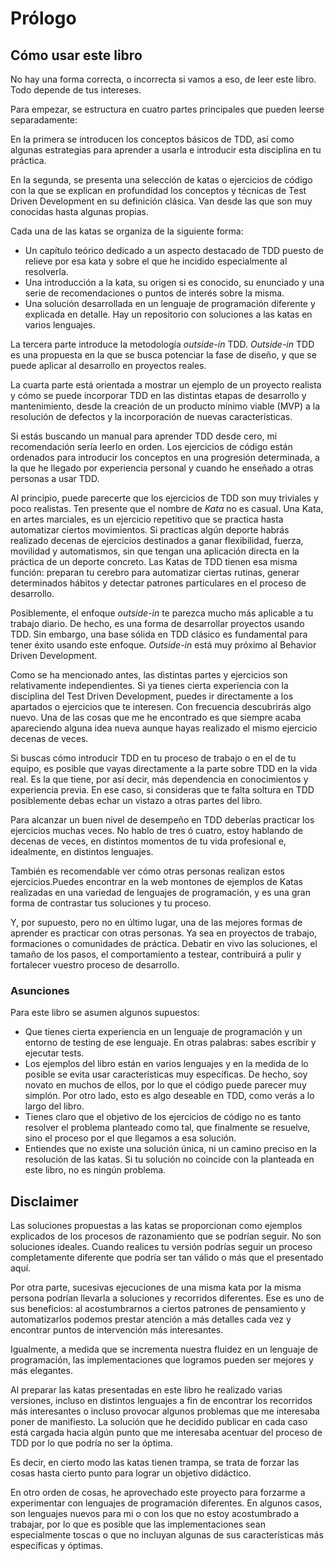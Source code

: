 # Prólogo #

## Cómo usar este libro

No hay una forma correcta, o incorrecta si vamos a eso, de leer este libro. Todo depende de tus intereses. 

Para empezar, se estructura en cuatro partes principales que pueden leerse separadamente:

En la primera se introducen los conceptos básicos de TDD, así como algunas estrategias para aprender a usarla e introducir esta disciplina en tu práctica.

En la segunda, se presenta una selección de katas o ejercicios de código con la que se explican en profundidad los conceptos y técnicas de Test Driven Development en su definición clásica. Van desde las que son muy conocidas hasta algunas propias.

Cada una de las katas se organiza de la siguiente forma:

* Un capítulo teórico dedicado a un aspecto destacado de TDD puesto de relieve por esa kata y sobre el que he incidido especialmente al resolverla.
* Una introducción a la kata, su origen si es conocido, su enunciado y una serie de recomendaciones o puntos de interés sobre la misma.
* Una solución desarrollada en un lenguaje de programación diferente y explicada en detalle. Hay un repositorio con soluciones a las katas en varios lenguajes.

La tercera parte introduce la metodología *outside-in* TDD. *Outside-in* TDD es una propuesta en la que se busca potenciar la fase de diseño, y que se puede aplicar al desarrollo en proyectos reales.

La cuarta parte está orientada a mostrar un ejemplo de un proyecto realista y cómo se puede incorporar TDD en las distintas etapas de desarrollo y mantenimiento, desde la creación de un producto mínimo viable (MVP) a la resolución de defectos y la incorporación de nuevas características.

Si estás buscando un manual para aprender TDD desde cero, mi recomendación sería leerlo en orden. Los ejercicios de código están ordenados para introducir los conceptos en una progresión determinada, a la que he llegado por experiencia personal y cuando he enseñado a otras personas a usar TDD.

Al principio, puede parecerte que los ejercicios de TDD son muy triviales y poco realistas. Ten presente que el nombre de *Kata* no es casual. Una Kata, en artes marciales, es un ejercicio repetitivo que se practica hasta automatizar ciertos movimientos. Si practicas algún deporte habrás realizado decenas de ejercicios destinados a ganar flexibilidad, fuerza, movilidad y automatismos, sin que tengan una aplicación directa en la práctica de un deporte concreto. Las Katas de TDD tienen esa misma función: preparan tu cerebro para automatizar ciertas rutinas, generar determinados hábitos y detectar patrones particulares en el proceso de desarrollo.

Posiblemente, el enfoque *outside-in* te parezca mucho más aplicable a tu trabajo diario. De hecho, es una forma de desarrollar proyectos usando TDD. Sin embargo, una base sólida en TDD clásico es fundamental para tener éxito usando este enfoque. *Outside-in* está muy próximo al Behavior Driven Development.

Como se ha mencionado antes, las distintas partes y ejercicios son relativamente independientes. Si ya tienes cierta experiencia con la disciplina del Test Driven Development, puedes ir directamente a los apartados o ejercicios que te interesen. Con frecuencia descubrirás algo nuevo. Una de las cosas que me he encontrado es que siempre acaba apareciendo alguna idea nueva aunque hayas realizado el mismo ejercicio decenas de veces.

Si buscas cómo introducir TDD en tu proceso de trabajo o en el de tu equipo, es posible que vayas directamente a la parte sobre TDD en la vida real. Es la que tiene, por así decir, más dependencia en conocimientos y experiencia previa. En ese caso, si consideras que te falta soltura en TDD posiblemente debas echar un vistazo a otras partes del libro.

Para alcanzar un buen nivel de desempeño en TDD deberías practicar los ejercicios muchas veces. No hablo de tres ó cuatro, estoy hablando de decenas de veces, en distintos momentos de tu vida profesional e, idealmente, en distintos lenguajes.

También es recomendable ver cómo otras personas realizan estos ejercicios.Puedes encontrar en la web montones de ejemplos de Katas realizadas en una variedad de lenguajes de programación, y es una gran forma de contrastar tus soluciones y tu proceso.

Y, por supuesto, pero no en último lugar, una de las mejores formas de aprender es practicar con otras personas. Ya sea en proyectos de trabajo, formaciones o comunidades de práctica. Debatir en vivo las soluciones, el tamaño de los pasos, el comportamiento a testear, contribuirá a pulir y fortalecer vuestro proceso de desarrollo.

### Asunciones

Para este libro se asumen algunos supuestos:

* Que tienes cierta experiencia en un lenguaje de programación y un entorno de testing de ese lenguaje. En otras palabras: sabes escribir y ejecutar tests.
* Los ejemplos del libro están en varios lenguajes y en la medida de lo posible se evita usar características muy específicas. De hecho, soy novato en muchos de ellos, por lo que el código puede parecer muy simplón. Por otro lado, esto es algo deseable en TDD, como verás a lo largo del libro.
* Tienes claro que el objetivo de los ejercicios de código no es tanto resolver el problema planteado como tal, que finalmente se resuelve, sino el proceso por el que llegamos a esa solución.
* Entiendes que no existe una solución única, ni un camino preciso en la resolución de las katas. Si tu solución no coincide con la planteada en este libro, no es ningún problema.

## Disclaimer

Las soluciones propuestas a las katas se proporcionan como ejemplos explicados de los procesos de razonamiento que se podrían seguir. No son soluciones ideales. Cuando realices tu versión podrías seguir un proceso completamente diferente que podría ser tan válido o más que el presentado aquí.

Por otra parte, sucesivas ejecuciones de una misma kata por la misma persona podrían llevarla a soluciones y recorridos diferentes. Ese es uno de sus beneficios: al acostumbrarnos a ciertos patrones de pensamiento y automatizarlos podemos prestar atención a más detalles cada vez y encontrar puntos de intervención más interesantes.

Igualmente, a medida que se incrementa nuestra fluidez en un lenguaje de programación, las implementaciones que logramos pueden ser mejores y más elegantes.

Al preparar las katas presentadas en este libro he realizado varias versiones, incluso en distintos lenguajes a fin de encontrar los recorridos más interesantes o incluso provocar algunos problemas que me interesaba poner de manifiesto. La solución que he decidido publicar en cada caso está cargada hacia algún punto que me interesaba acentuar del proceso de TDD por lo que podría no ser la óptima.

Es decir, en cierto modo las katas tienen trampa, se trata de forzar las cosas hasta cierto punto para lograr un objetivo didáctico.

En otro orden de cosas, he aprovechado este proyecto para forzarme a experimentar con lenguajes de programación diferentes. En algunos casos, son lenguajes nuevos para mi o con los que no estoy acostumbrado a trabajar, por lo que es posible que las implementaciones sean especialmente toscas o que no incluyan algunas de sus características más específicas y óptimas.

